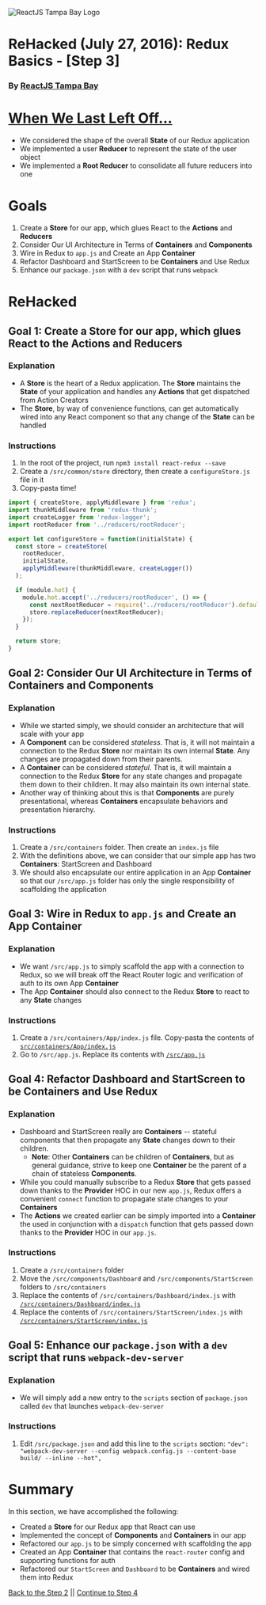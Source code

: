 ![ReactJS Tampa Bay Logo](https://avatars2.githubusercontent.com/u/18738421?v=3&s=200)

# ReHacked (July 27, 2016): Redux Basics - [Step 3]
### By [ReactJS Tampa Bay](http://www.meetup.com/ReactJS-Tampa-Bay/)

# [When We Last Left Off...](https://github.com/reactjstampabay/rehacked-redux-basics/compare/step-1...step-2)

* We considered the shape of the overall **State** of our Redux application
* We implemented a user **Reducer** to represent the state of the user object
* We implemented a **Root Reducer** to consolidate all future reducers into one

# Goals

1. Create a **Store** for our app, which glues React to the **Actions** and **Reducers**
1. Consider Our UI Architecture in Terms of **Containers** and **Components**
1. Wire in Redux to `app.js` and Create an App **Container**
1. Refactor Dashboard and StartScreen to be **Containers** and Use Redux
1. Enhance our `package.json` with a `dev` script that runs `webpack`

# ReHacked

## Goal 1: Create a **Store** for our app, which glues React to the **Actions** and **Reducers**

### Explanation

* A **Store** is the heart of a Redux application.  The **Store** maintains the **State** of your application and handles any **Actions** that get dispatched from Action Creators
* The **Store**, by way of convenience functions, can get automatically wired into any React component so that any change of the **State** can be handled

### Instructions

1. In the root of the project, run `npm3 install react-redux --save`
1. Create a `/src/common/store` directory, then create a `configureStore.js` file in it
1. Copy-pasta time!

```javascript
import { createStore, applyMiddleware } from 'redux';
import thunkMiddleware from 'redux-thunk';
import createLogger from 'redux-logger';
import rootReducer from '../reducers/rootReducer';

export let configureStore = function(initialState) {
  const store = createStore(
    rootReducer,
    initialState,
    applyMiddleware(thunkMiddleware, createLogger())
  );

  if (module.hot) {
    module.hot.accept('../reducers/rootReducer', () => {
      const nextRootReducer = require('../reducers/rootReducer').default;
      store.replaceReducer(nextRootReducer);
    });
  }

  return store;
}
```

## Goal 2: Consider Our UI Architecture in Terms of **Containers** and **Components**

### Explanation

* While we started simply, we should consider an architecture that will scale with your app
* A **Component** can be considered _stateless_.  That is, it will not maintain a connection to the Redux **Store** nor maintain its own internal **State**.  Any changes are propagated down from their parents.
* A **Container** can be considered _stateful_.  That is, it will maintain a connection to the Redux **Store** for any state changes and propagate them down to their children.  It may also maintain its own internal state.
* Another way of thinking about this is that **Components** are purely presentational, whereas **Containers** encapsulate behaviors and presentation hierarchy.

### Instructions

1. Create a `/src/containers` folder.  Then create an `index.js` file
2. With the definitions above, we can consider that our simple app has two **Containers**: StartScreen and Dashboard
3. We should also encapsulate our entire application in an App **Container** so that our `/src/app.js` folder has only the single responsibility of scaffolding the application

## Goal 3: Wire in Redux to `app.js` and Create an App **Container**

### Explanation

* We want `/src/app.js` to simply scaffold the app with a connection to Redux, so we will break off the React Router logic and verification of auth to its own App **Container**
* The App **Container** should also connect to the Redux **Store** to react to any **State** changes

### Instructions

1. Create a `/src/containers/App/index.js` file.  Copy-pasta the contents of [`src/containers/App/index.js`](https://raw.githubusercontent.com/reactjstampabay/rehacked-redux-basics/94ae7584db4434c36de6620fc620722781ffe6d6/src/containers/App/index.js)
1. Go to `/src/app.js`.  Replace its contents with [`/src/app.js`](https://raw.githubusercontent.com/reactjstampabay/rehacked-redux-basics/94ae7584db4434c36de6620fc620722781ffe6d6/src/app.js)


## Goal 4: Refactor Dashboard and StartScreen to be **Containers** and Use Redux

### Explanation

* Dashboard and StartScreen really are **Containers** -- stateful components that then propagate any **State** changes down to their children.
  * **Note**: Other **Containers** can be children of **Containers**, but as general guidance, strive to keep one **Container** be the parent of a chain of stateless **Components**.
* While you could manually subscribe to a Redux **Store** that gets passed down thanks to the **Provider** HOC in our new `app.js`, Redux offers a convenient `connect` function to propagate state changes to your **Containers**
* The **Actions** we created earlier can be simply imported into a **Container** the used in conjunction with a `dispatch` function that gets passed down thanks to the **Provider** HOC in our `app.js`.

### Instructions

1. Create a `/src/containers` folder
2. Move the `/src/components/Dashboard` and `/src/components/StartScreen` folders to `/src/containers`
3. Replace the contents of `/src/containers/Dashboard/index.js` with [`/src/containers/Dashboard/index.js`](https://raw.githubusercontent.com/reactjstampabay/rehacked-redux-basics/5b75f17f98dcb5c1074e18bd43314036b562724f/src/containers/Dashboard/index.js)
4. Replace the contents of `/src/containers/StartScreen/index.js` with [`/src/containers/StartScreen/index.js`](https://raw.githubusercontent.com/reactjstampabay/rehacked-redux-basics/5b75f17f98dcb5c1074e18bd43314036b562724f/src/containers/StartScreen/index.js)

## Goal 5: Enhance our `package.json` with a `dev` script that runs `webpack-dev-server`

### Explanation

* We will simply add a new entry to the `scripts` section of `package.json` called `dev` that launches `webpack-dev-server`

### Instructions

1. Edit `/src/package.json` and add this line to the `scripts` section: `"dev": "webpack-dev-server --config webpack.config.js --content-base build/ --inline --hot",`

# Summary

In this section, we have accomplished the following:

* Created a **Store** for our Redux app that React can use
* Implemented the concept of **Components** and **Containers** in our app
* Refactored our `app.js` to be simply concerned with scaffolding the app
* Created an App **Container** that contains the `react-router` config and supporting functions for auth
* Refactored our `StartScreen` and `Dashboard` to be **Containers** and wired them into Redux

[Back to the Step 2](https://github.com/reactjstampabay/rehacked-redux-basics/tree/step-2) || [Continue to Step 4](https://github.com/reactjstampabay/rehacked-redux-basics/tree/step-4)
